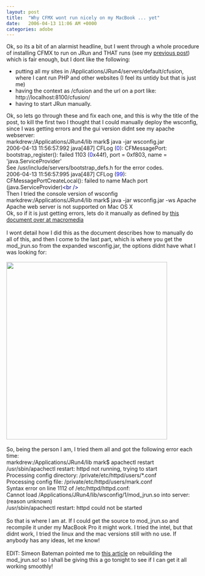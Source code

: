 ```yaml
---
layout: post
title:  "Why CFMX wont run nicely on my MacBook ... yet"
date:   2006-04-13 11:06 AM +0000
categories: adobe
---
```

Ok, so its a bit of an alarmist headline, but I went through a whole procedure of installing CFMX to run on JRun and THAT runs (see my <a href="http://www.markdrew.co.uk/blog/index.cfm/2006/4/12/Installing-Coldfusion-and-JRun-on-a-MacBook-Pro">previous post</a>) which is fair enough, but I dont like the following:<br />
<ul>
    <li>putting all my sites in /Applications/JRun4/servers/default/cfusion, where I cant run PHP and other websites (I feel its untidy but that is just me)</li>
    <li>having the context as /cfusion and the url on a port like: http://localhost:8100/cfusion/</li>
    <li>having to start JRun manually.</li>
</ul>
Ok, so lets go through these and fix each one, and this is why the title of the post, to kill the first two I thought that I could manually deploy the wsconfig, since I was getting errors and the gui version didnt see my apache webserver:
<div class="code"> markdrew:/Applications/JRun4/lib mark$ java -jar wsconfig.jar <br />2006-04-13 11:56:57.992 java[487] CFLog (<font color="BLUE">0</font>): CFMessagePort: bootstrap_register(): failed 1103 (<font color="BLUE">0</font>x44f), port = 0xf803, name = 'java.ServiceProvider'<br />See /usr/include/servers/bootstrap_defs.h for the error codes.<br />2006-04-13 11:56:57.995 java[487] CFLog (<font color="BLUE">99</font>): CFMessagePortCreateLocal(): failed to name Mach port (java.ServiceProvider)<font color="NAVY">&lt;br /&gt;</font></div>
Then I tried the console version of wsconfig <br />
<div class="code">markdrew:/Applications/JRun4/lib mark$ java -jar wsconfig.jar -ws Apache<br />Apache web server is not supported on Mac OS X</div>
Ok, so if it is just getting errors, lets do it manually as defined by <a href="http://www.macromedia.com/cfusion/knowledgebase/index.cfm?id=tn_18724">this document over at macromedia</a><br /><br />I wont detail how I did this as the document describes how to manually do all of this, and then I come to the last part, which is where you get the mod_jrun.so from the expanded wsconfig.jar, the options didnt have what I was looking for:<br /><br /><img width="420" height="464" alt="" src="/UserFiles/Image/jrun/Picture_4.png" /><br /><br />So, being the person I am, I tried them all and got the following error each time:<br />
<div class="code">markdrew:/Applications/JRun4/lib mark$ apachectl restart  <br />/usr/sbin/apachectl restart: httpd not running, trying to start<br />Processing config directory: /private/etc/httpd/users/*.conf<br />Processing config file: /private/etc/httpd/users/mark.conf<br />Syntax error on line 1112 of /etc/httpd/httpd.conf:<br />Cannot load /Applications/JRun4/lib/wsconfig/1/mod_jrun.so into server: (reason unknown)<br />/usr/sbin/apachectl restart: httpd could not be started</div>
<br /> So that is where I am at. If I could get the source to mod_jrun.so and recompile it under my MacBook Pro it might work. I tried the intel, but that didnt work, I tried the linux and the mac versions still with no use.  If anybody has any ideas, let me know!<br /><br />EDIT: Simeon Bateman pointed me to <a href="http://www.macromedia.com/cfusion/knowledgebase/index.cfm?id=tn_18748">this article</a> on rebuilding the mod_jrun.so! so I shall be giving this a go tonight to see if I can get it all working smoothly!<br />